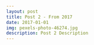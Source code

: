 ```yaml
---
layout: post
title: Post 2 - From 2017
date: 2017-01-01
img: pexels-photo-46274.jpg
description: Post 2 Description
---
```

